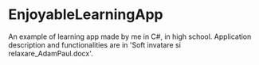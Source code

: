 # EnjoyableLearningApp
An example of learning app made by me in C#, in high school.
Application description and functionalities are in 'Soft invatare si relaxare_AdamPaul.docx'.
